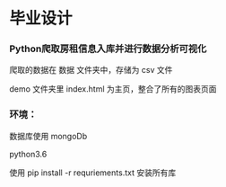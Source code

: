 # 毕业设计
### Python爬取房租信息入库并进行数据分析可视化

爬取的数据在 数据 文件夹中，存储为 csv 文件

demo 文件夹里 index.html 为主页，整合了所有的图表页面

### 环境：

数据库使用 mongoDb

python3.6

使用  pip install -r requriements.txt  安装所有库



